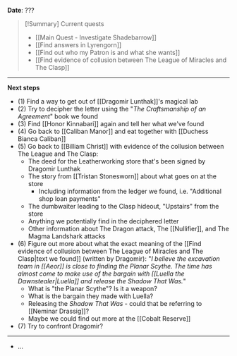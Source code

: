 **Date**: ???

> [!Summary] Current quests
> - [[Main Quest - Investigate Shadebarrow]]
> - [[Find answers in Lyrengorn]]
> - [[Find out who my Patron is and what she wants]]
> - [[Find evidence of collusion between The League of Miracles and The Clasp]]

---
**Next steps**
- (1) Find a way to get out of [[Dragomir Lunthak]]'s magical lab
- (2) Try to decipher the letter using the "*The Craftsmanship of an Agreement*" book we found
- (3) Find [[Honor Kinnabari]] again and tell her what we've found
- (4) Go back to [[Caliban Manor]] and eat together with [[Duchess Bianca Caliban]]
- (5) Go back to [[Billiam Christ]] with evidence of the collusion between The League and The Clasp:
	- The deed for the Leatherworking store that's been signed by Dragomir Lunthak
	- The story from [[Tristan Stonesworn]] about what goes on at the store
		- Including information from the ledger we found, i.e. "Additional shop loan payments"
	- The dumbwaiter leading to the Clasp hideout, "Upstairs" from the store
	- Anything we potentially find in the deciphered letter
	- Other information about The Dragon attack, The [[Nullifier]], and The Magma Landshark attacks
- (6) Figure out more about what the exact meaning of the [[Find evidence of collusion between The League of Miracles and The Clasp|text we found]] (written by Dragomir): "*I believe the excavation team in [[Aeor]] is close to finding the Planar Scythe. The time has almost come to make use of the bargain with [[Luella the Dawnstealer|Luella]] and release the Shadow That Was.*"
	- What is "the Planar Scythe"? Is it a weapon?
	- What is the bargain they made with Luella?
	- Releasing the *Shadow That Was* - could that be referring to [[Neminar Drassig]]?
	- Maybe we could find out more at the [[Cobalt Reserve]]
- (7) Try to confront Dragomir?
---
- ...